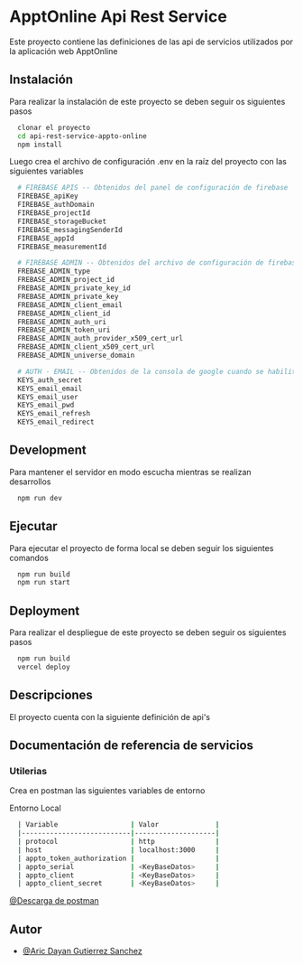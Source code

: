 # ApptOnline Api Rest Service

Este proyecto contiene las definiciones de las api de servicios utilizados por la aplicación web ApptOnline

## Instalación

Para realizar la instalación de este proyecto se deben seguir os siguientes pasos

```bash
  clonar el proyecto
  cd api-rest-service-appto-online
  npm install
```
Luego crea el archivo de configuración .env en la raíz del proyecto con las siguientes variables

```bash
  # FIREBASE APIS -- Obtenidos del panel de configuración de firebase
  FIREBASE_apiKey
  FIREBASE_authDomain
  FIREBASE_projectId
  FIREBASE_storageBucket
  FIREBASE_messagingSenderId
  FIREBASE_appId
  FIREBASE_measurementId

  # FIREBASE ADMIN -- Obtenidos del archivo de configuración de firebase
  FREBASE_ADMIN_type
  FREBASE_ADMIN_project_id
  FREBASE_ADMIN_private_key_id
  FREBASE_ADMIN_private_key
  FREBASE_ADMIN_client_email
  FREBASE_ADMIN_client_id
  FREBASE_ADMIN_auth_uri
  FREBASE_ADMIN_token_uri
  FREBASE_ADMIN_auth_provider_x509_cert_url
  FREBASE_ADMIN_client_x509_cert_url
  FREBASE_ADMIN_universe_domain

  # AUTH - EMAIL -- Obtenidos de la consola de google cuando se habilita el servicio de email
  KEYS_auth_secret
  KEYS_email_email
  KEYS_email_user
  KEYS_email_pwd
  KEYS_email_refresh
  KEYS_email_redirect
```


## Development

Para mantener el servidor en modo escucha mientras se realizan desarrollos

```bash
  npm run dev
```

## Ejecutar

Para ejecutar el proyecto de forma local se deben seguir los siguientes comandos

```bash
  npm run build
  npm run start
```

## Deployment

Para realizar el despliegue de este proyecto se deben seguir os siguientes pasos

```bash
  npm run build
  vercel deploy 
```

## Descripciones

El proyecto cuenta con la siguiente definición de api's

## Documentación de referencia de servicios

### Utilerias

Crea en postman las siguientes variables de entorno

Entorno Local
```bash
  | Variable                  | Valor              |
  |---------------------------|--------------------|
  | protocol                  | http               |
  | host                      | localhost:3000     |
  | appto_token_authorization |                    |
  | appto_serial              | <KeyBaseDatos>     |
  | appto_client              | <KeyBaseDatos>     |
  | appto_client_secret       | <KeyBaseDatos>     |
```

[@Descarga de postman](https://github.com/adgsgutierrez/api-rest-service-appto-online/blob/main/Apto-Online.postman_collection.json)

## Autor

- [@Aric Dayan Gutierrez Sanchez](https://github.com/adgsgutierrez)

